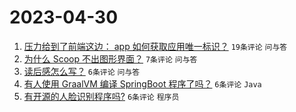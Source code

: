 # 2023-04-30

1. [压力给到了前端这边： app 如何获取应用唯一标识？](https://www.v2ex.com/t/936530) `19条评论` `问与答`
1. [为什么 Scoop 不出图形界面？](https://www.v2ex.com/t/936531) `7条评论` `问与答`
1. [读后感怎么写？](https://www.v2ex.com/t/936544) `6条评论` `问与答`
1. [有人使用 GraalVM 编译 SpringBoot 程序了吗？](https://www.v2ex.com/t/936538) `6条评论` `Java`
1. [有开源的人脸识别程序吗?](https://www.v2ex.com/t/936535) `6条评论` `程序员`
